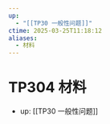 ```yaml
---
up:
  - "[[TP30 一般性问题]]"
ctime: 2025-03-25T11:18:12
aliases:
  - 材料
---
```


# TP304 材料

- up: [[TP30 一般性问题]]
